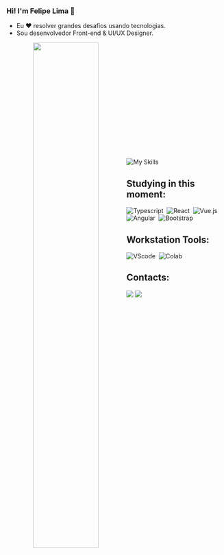 ### Hi! I'm Felipe Lima 👋

- Eu ❤️ resolver grandes desafios usando tecnologias.
- Sou desenvolvedor Front-end & UI/UX Designer.

<div  align="center" style="margin-bottom:100px">

<img width=55% align="left"  src="https://github-readme-streak-stats.herokuapp.com?user=flfelipelima&theme=white&border_radius=5&locale=pt_BR" />
</div>

<br><br><br><br><br><br><br><br><br><br>

![My Skills](https://skillicons.dev/icons?i=js,html,css,figma,git,github,python,ps,wordpress)

## Studying in this moment:
![Typescript](https://img.shields.io/badge/TypeScript-007ACC?style=for-the-badge&logo=typescript&logoColor=white)&nbsp;
![React](https://img.shields.io/badge/React-20232A?style=for-the-badge&logo=react&logoColor=61DAFB)&nbsp;
![Vue.js](https://img.shields.io/badge/Vue.js-35495E?style=for-the-badge&logo=vue.js&logoColor=4FC08D)&nbsp;
![Angular](https://img.shields.io/badge/Angular-DD0031?style=for-the-badge&logo=angular&logoColor=white)&nbsp;
![Bootstrap](https://img.shields.io/badge/Bootstrap-563D7C?style=for-the-badge&logo=bootstrap&logoColor=white)&nbsp;

## Workstation Tools:
![VScode](https://img.shields.io/badge/Visual_Studio_Code-0078D4?style=for-the-badge&logo=visual%20studio%20code&logoColor=white)&nbsp;
![Colab](https://img.shields.io/badge/Colab-F9AB00?style=for-the-badge&logo=googlecolab&color=525252)&nbsp;

## Contacts:

<div> 
<a href = "mailto:mota.felipelima@gmail.com"> <img src="https://img.shields.io/badge/Instagram-E4405F?style=for-the-badge&logo=instagram&logoColor=white" target="_blank"></a>
<a href="https://www.linkedin.com/in/flfelipelima/"><img src="https://img.shields.io/badge/LinkedIn-0077B5?style=for-the-badge&logo=linkedin&logoColor=white" target="_blank"></a>  
</div>&nbsp;&nbsp;
